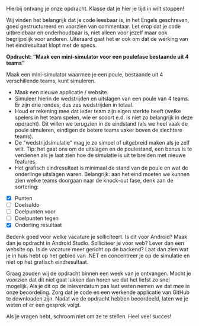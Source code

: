 Hierbij ontvang je onze opdracht. Klasse dat je hier je tijd in wilt stoppen!

Wij vinden het belangrijk dat je code leesbaar is, in het Engels geschreven, goed gestructureerd en voorzien van commentaar. Let erop dat je code uitbreidbaar en onderhoudbaar is, niet alleen voor jezelf maar ook begrijpelijk voor anderen. Uiteraard gaat het er ook om dat de werking van het eindresultaat klopt met de specs.

**Opdracht: “Maak een mini-simulator voor een poulefase bestaande uit 4 teams”**

Maak een mini-simulator waarmee je een poule, bestaande uit 4 verschillende teams, kunt simuleren.

  * Maak een nieuwe applicatie / website.
  * Simuleer hierin de wedstrijden en uitslagen van een poule van 4 teams. Er zijn drie rondes, dus zes wedstrijden in totaal.
  * Houd er rekening mee dat ieder team zijn eigen sterkte heeft (welke spelers in het team spelen, wie er scoort e.d. is niet zo belangrijk in deze opdracht). Dit willen we terugzien in de eindstand (als we heel vaak de poule simuleren, eindigen de betere teams vaker boven de slechtere teams).
  * De "wedstrijdsimulatie" mag je zo simpel of uitgebreid maken als je zelf wilt. Tip: het gaat ons om de uitslagen en de poulestand, een bonus is te verdienen als je laat zien hoe de simulatie is uit te breiden met nieuwe features.
  * Het grafisch eindresultaat is minimaal de stand van de poule en wat de onderlinge uitslagen waren. Belangrijk: aan het eind moeten we kunnen zien welke teams doorgaan naar de knock-out fase, denk aan de sortering:
- [X] Punten
- [ ] Doelsaldo
- [ ] Doelpunten voor
- [ ] Doelpunten tegen
- [X] Onderling resultaat

Bedenk goed voor welke vacature je solliciteert. Is dit voor Android? Maak dan je opdracht in Android Studio. Solliciteer je voor web? Lever dan een website op. Is de vacature meer gericht op de backend? Laat dan zien wat je in huis hebt op het gebied van .NET en concentreer je op de simulatie en niet op het grafisch eindresultaat.

Graag zouden wij de opdracht binnen een week van je ontvangen. Mocht je voorzien dat dit niet gaat lukken dan horen we dat het liefst zo snel mogelijk. Als je dit op de inleverdatum pas laat weten nemen we dat mee in onze beoordeling. Zorg dat je code en een werkende applicatie van GitHub te downloaden zijn. Nadat we de opdracht hebben beoordeeld, laten we je weten of er een gesprek volgt.

Als je vragen hebt, schroom niet om ze te stellen. Heel veel succes!
